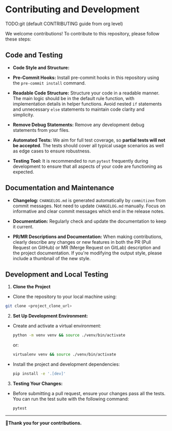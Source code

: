 # Contributing and Development

TODO:git (default CONTRIBUTING guide from org level)

We welcome contributions! To contribute to this repository, please follow these steps:

## Code and Testing

- **Code Style and Structure:**

- **Pre-Commit Hooks:** Install pre-commit hooks in this repository using the `pre-commit install` command.

- **Readable Code Structure:** Structure your code in a readable manner. The main logic should be in the default rule function, with implementation details in helper functions. Avoid nested `if` statements and unnecessary `else` statements to maintain code clarity and simplicity.

- **Remove Debug Statements:** Remove any development debug statements from your files.

- **Automated Tests:** We aim for full test coverage, so **partial tests will not be accepted**. The tests should cover all typical usage scenarios as well as edge cases to ensure robustness.

- **Testing Tool:** It is recommended to run `pytest` frequently during development to ensure that all aspects of your code are functioning as expected.

## Documentation and Maintenance

- **Changelog:** `CHANGELOG.md` is generated automatically by `commitizen` from commit messages. Not need to update `CHANGELOG.md` manually. Focus on informative and clear commit messages which end in the release notes.

- **Documentation:** Regularly check and update the documentation to keep it current.

- **PR/MR Descriptions and Documentation:** When making contributions, clearly describe any changes or new features in both the PR (Pull Request on GitHub) or MR (Merge Request on GitLab) description and the project documentation. If you're modifying the output style, please include a thumbnail of the new style.

## Development and Local Testing

1. **Clone the Project**

- Clone the repository to your local machine using:

```sh
git clone <project_clone_url>
```

2. **Set Up Development Environment:**

- Create and activate a virtual environment:

  ```sh
  python -m venv venv && source ./venv/bin/activate
  ```

  or:

  ```sh
  virtualenv venv && source ./venv/bin/activate
  ```

- Install the project and development dependencies:

  ```sh
  pip install -e '.[dev]'
  ```

3. **Testing Your Changes:**

- Before submitting a pull request, ensure your changes pass all the tests. You can run the test suite with the following command:

  ```sh
  pytest
  ```

---

👏**Thank you for your contributions.**
